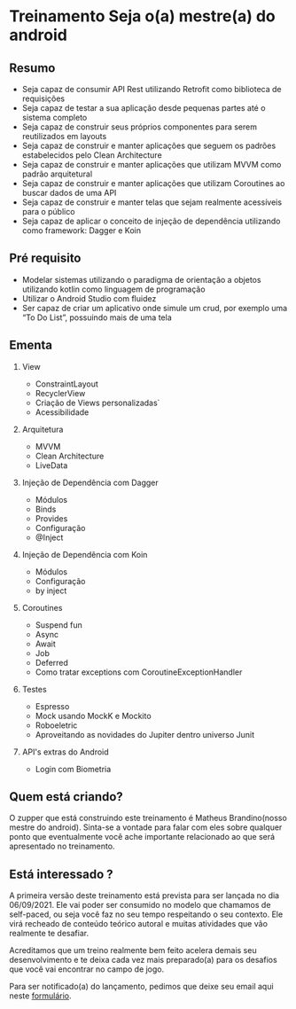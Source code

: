 # Treinamento Seja o(a) mestre(a) do android

## Resumo

* Seja capaz de consumir API Rest utilizando Retrofit como biblioteca de requisições 
* Seja capaz de testar a sua aplicação desde pequenas partes até o sistema completo
* Seja capaz de construir seus próprios componentes para serem reutilizados em layouts
* Seja capaz de construir e manter aplicações que seguem os padrões estabelecidos pelo Clean Architecture
* Seja capaz de construir e manter aplicações que utilizam MVVM como padrão arquitetural
* Seja capaz de construir e manter aplicações que utilizam Coroutines ao buscar dados de uma API 
* Seja capaz de construir e manter telas que sejam realmente acessíveis para o público
* Seja capaz de aplicar o conceito de injeção de dependência utilizando como framework: Dagger e Koin 

## Pré requisito

* Modelar sistemas utilizando o paradigma de orientação a objetos utilizando kotlin como linguagem de programação
* Utilizar o Android Studio com fluidez
* Ser capaz de criar um aplicativo onde simule um crud, por exemplo uma “To Do List”, possuindo mais de uma tela

## Ementa

1. View
    - ConstraintLayout
    - RecyclerView
    - Criação de Views personalizadas`
    - Acessibilidade

2. Arquitetura
    - MVVM 
    - Clean Architecture
    - LiveData

3. Injeção de Dependência com Dagger
    - Módulos
    - Binds
    - Provides
    - Configuração
    - @Inject
    
4. Injeção de Dependência com Koin
    - Módulos
    - Configuração
    - by inject

5. Coroutines
    - Suspend fun
    - Async
    - Await
    - Job
    - Deferred 
    - Como tratar exceptions com CoroutineExceptionHandler﻿

6. Testes
    - Espresso
    - Mock usando MockK e Mockito
    - Roboeletric 
    - Aproveitando as novidades do Jupiter dentro universo Junit

7. API's extras do Android
    - Login com Biometria

## Quem está criando?

O zupper que está construindo este treinamento é Matheus Brandino(nosso mestre do android). Sinta-se a vontade para falar com eles sobre qualquer ponto que eventualmente você ache importante relacionado ao que será apresentado no treinamento.

## Está interessado ?

A primeira versão deste treinamento está prevista para ser lançada no dia 06/09/2021. Ele vai poder ser consumido no modelo que chamamos de self-paced, ou seja você faz no seu tempo respeitando o seu contexto. Ele virá recheado de conteúdo teórico autoral e muitas atividades que vão realmente te desafiar. 

Acreditamos que um treino realmente bem feito acelera demais seu desenvolvimento e te deixa cada vez mais preparado(a) para os desafios que você vai encontrar no campo de jogo. 

Para ser notificado(a) do lançamento, pedimos que deixe seu email aqui neste [formulário](https://zup1.typeform.com/to/wtAsVixg). 



